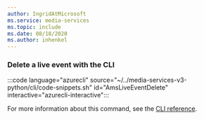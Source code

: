 ```yaml
---
author: IngridAtMicrosoft
ms.service: media-services 
ms.topic: include
ms.date: 08/18/2020
ms.author: inhenkel
---
```


### Delete a live event with the CLI

:::code language="azurecli" source="~/../media-services-v3-python/cli/code-snippets.sh" id="AmsLiveEventDelete" interactive="azurecli-interactive":::

For more information about this command, see the [CLI reference](/cli/azure/ams/live-event?view=azure-cli-latest#az-ams-live-event-delete).
